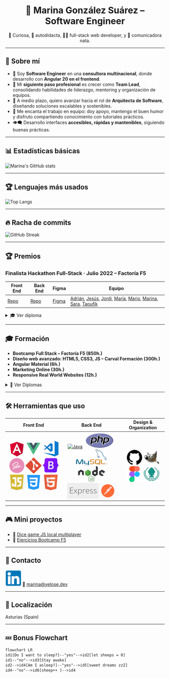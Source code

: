 
<h1 align="center">🌟 Marina González Suárez – Software Engineer</h1>
<p align="center">🧠 Curiosa, 🧩 autodidacta, 👩‍💻 full-stack web developer, y 💬 comunicadora nata.</p>

---

## 🌱 Sobre mí

- 💼 Soy **Software Engineer** en una **consultora multinacional**, donde desarrollo con **Angular 20 en el frontend**.  
- 🚀 Mi **siguiente paso profesional** es crecer como **Team Lead**, consolidando habilidades de liderazgo, mentoring y organización de equipos.  
- 🎯 A medio plazo, quiero avanzar hacia el rol de **Arquitecta de Software**, diseñando soluciones escalables y sostenibles.  
- 🤝 Me encanta el trabajo en equipo: doy apoyo, mantengo el buen humor y disfruto compartiendo conocimiento con tutoriales prácticos.  
- 👁‍🗨 Desarrollo interfaces **accesibles, rápidas y mantenibles**, siguiendo buenas prácticas.  

---

## 📊 Estadísticas básicas

![Marina's GitHub stats](https://github-readme-stats.vercel.app/api?username=Yelose&show_icons=true&theme=tokyonight)

---

## 🏆 Lenguajes más usados

![Top Langs](https://github-readme-stats.vercel.app/api/top-langs/?username=Yelose&layout=compact&theme=tokyonight)

---

## 🔥 Racha de commits

![GitHub Streak](https://github-readme-streak-stats.herokuapp.com?user=Yelose&theme=tokyonight)

---

## 🏆 Premios

### Finalista Hackathon Full-Stack · Julio 2022 – Factoría F5

| Front End                                       | Back End                                                | Figma                                                                                     | Equipo                                                                                                                                                                                                                                                                                                                                              |
| ----------------------------------------------- | ------------------------------------------------------- | ----------------------------------------------------------------------------------------- | --------------------------------------------------------------------------------------------------------------------------------------------------------------------------------------------------------------------------------------------------------------------------------------------------------------------------------------------------- |
| [Repo](https://github.com/Yelose/hackathon2022) | [Repo](https://github.com/Yelose/hackathon2022-backend) | [Figma](https://www.figma.com/file/YAx91pA7TXsx38eBbMk90v/PETS-Marketplace?node-id=0%3A1) | [Adrián](https://github.com/adrianmoratilla), [Jesús](https://github.com/checkmyprojects), [Jordi](https://github.com/JordiGDavant), [María](https://github.com/MariangelicaCarvallo), [Mario](https://github.com/marioastur), [Marina](https://github.com/Yelose), [Sara](https://github.com/Saracode13), [Taoufik](https://github.com/taoufikL12) |

<details><summary>🎓 Ver diploma</summary>
<br>
<img src="https://github.com/Yelose/Yelose/blob/main/img/hackaton2022.png?raw=true" width="100%">
</details>

---

## 🎓 Formación

* **Bootcamp Full Stack – Factoría F5 (850h.)**
* **Diseño web avanzado: HTML5, CSS3, JS – Carval Formación (300h.)**
* **Angular Material (6h.)**
* **Marketing Online (30h.)**
* **Responsive Real World Websites (12h.)**

<details><summary>📄 Ver Diplomas</summary>

* ![Full Stack Developer](https://github.com/Yelose/Yelose/blob/main/img/F5Diploma-1.png?raw=true)
* ![F5 2](https://github.com/Yelose/Yelose/blob/main/img/F5Diploma-2.png?raw=true)
* ![Carval](https://github.com/Yelose/Yelose/blob/main/img/diploma-carval.png?raw=true)
* ![AngularMaterial](https://github.com/Yelose/Yelose/blob/main/img/AngularMaterial.jpg?raw=true)

</details>

---

## 🛠 Herramientas que uso

| Front End | Back End | Design & Organization | 
| :---:  |  :---:  |  :---: |
|  [![Angular](https://github.com/Yelose/Yelose/blob/main/img/angular.png?raw=true)](https://angular.io/) [![Vue](https://github.com/Yelose/Yelose/blob/main/img/vue.png?raw=true)](https://vuejs.org/guide/introduction.html) [![VS code](https://github.com/Yelose/Yelose/blob/main/img/vscode.png?raw=true)](https://code.visualstudio.com/) [![Sass](https://github.com/Yelose/Yelose/blob/main/img/sass.png?raw=true)](https://sass-lang.com/documentation/)  [![Git](https://github.com/Yelose/Yelose/blob/main/img/git.png?raw=true)](https://git-scm.com)  [![Bootstrap](https://github.com/Yelose/Yelose/blob/main/img/bootstrap.png?raw=true)](https://getbootstrap.com/)  [![JavaScript](https://github.com/Yelose/Yelose/blob/main/img/js.png?raw=true)](https://www.w3schools.com/js) [![CSS 3](https://github.com/Yelose/Yelose/blob/main/img/css.png?raw=true)](https://www.w3schools.com/cssref/) [![HTML 5](https://github.com/Yelose/Yelose/blob/main/img/html.png?raw=true)](https://www.w3schools.com/html)   | [![Java](https://github.com/Yelose/Yelose/blob/main/img/java.png?raw=true)](https://www.oracle.com/java/) [![PhP](https://github.com/Yelose/Yelose/blob/main/img/php.png?raw=true)](https://www.php.net/)  [![MySql](https://github.com/Yelose/Yelose/blob/main/img/mysql.png?raw=true)](https://dev.mysql.com/)  [![NodeJS](https://github.com/Yelose/Yelose/blob/main/img/nodejs.png?raw=true)](https://nodejs.org) [![Express](https://github.com/Yelose/Yelose/blob/main/img/express.png?raw=true)](https://expressjs.com/) [![Postman](https://github.com/Yelose/Yelose/blob/main/img/postman.png?raw=true)](https://learning.postman.com)  | [![GitHub](https://github.com/Yelose/Yelose/blob/main/img/github.png?raw=true)](https://github.com/) [![Gimp2](https://github.com/Yelose/Yelose/blob/main/img/gimp.png?raw=true)](https://www.gimp.org/)  [![Figma](https://github.com/Yelose/Yelose/blob/main/img/figma.png?raw=true)](https://www.figma.com/)  [![GitKraken](https://github.com/Yelose/Yelose/blob/main/img/gitkraken.png?raw=true)](https://www.gitkraken.com/)  |

---

## 🎮 Mini proyectos

* 🎲 [Dice game JS local multiplayer](https://github.com/Yelose/dice150)
* 🧰 [Ejercicios Bootcamp F5](https://yelose.github.io/f5exercises/)

---

## 💬 Contacto

[![LinkedIn](https://github.com/Yelose/Yelose/blob/main/img/linkedin.png?raw=true)](https://linkedin.com/in/yelose)
📧 [marina@yelose.dev](mailto:marina@yelose.dev)

---

## 📍 Localización

Asturias (Spain)

---

## 💤 Bonus Flowchart

```mermaid
flowchart LR
id1[Do I want to sleep?]--"yes"-->id2[let sheeps = 0]
id1--"no"-->id3[Stay awake]
id2-->id4[Am I asleep?]--"yes"-->id5[sweet dreams zzZ]
id4--"no"-->id6[sheep++ ]-->id4
```


